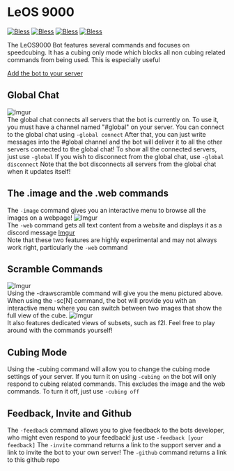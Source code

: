 # LeOS 9000
[![Bless](https://cdn.rawgit.com/LunaGao/BlessYourCodeTag/master/tags/god.svg)](http://lunagao.github.io/BlessYourCodeTag/) 
[![Bless](https://cdn.rawgit.com/LunaGao/BlessYourCodeTag/master/tags/jesus.svg)](http://lunagao.github.io/BlessYourCodeTag/) 
[![Bless](https://cdn.rawgit.com/LunaGao/BlessYourCodeTag/master/tags/allah.svg)](http://lunagao.github.io/BlessYourCodeTag/) 
[![Bless](https://cdn.rawgit.com/LunaGao/BlessYourCodeTag/master/tags/ramen.svg)](http://lunagao.github.io/BlessYourCodeTag/) 

The LeOS9000 Bot features several commands and focuses on speedcubing. It has a cubing only mode which blocks all non cubing related commands from being used. This is especially useful 

[Add the bot to your server](https://discordapp.com/api/oauth2/authorize?client_id=460120329264693258&permissions=121856&scope=bot)

## Global Chat
![Imgur](https://i.imgur.com/4rQ9v5o.png)                                               
The global chat connects all servers that the bot is currently on. To use it, you must have a channel named "#global" on your server. You can connect to the global chat using 
```-global connect```
After that, you can just write messages into the #global channel and the bot will deliver it to all the other servers connected to the global chat! To show all the connected servers, just use 
```-global```
If you wish to disconnect from the global chat, use 
```-global disconnect```
Note that the bot disconnects all servers from the global chat when it updates itself!

## The .image and the .web commands
The ```-image``` command gives you an interactive menu to browse all the images on a webpage!
![Imgur](https://i.imgur.com/uSSiAka.png)                                                             
The ```-web``` command gets all text content from a website and displays it as a discord message
[Imgur](https://i.imgur.com/b576YSf.png)                                                                                
Note that these two features are highly experimental and may not always work right, particularly the ```-web``` command

## Scramble Commands
![Imgur](https://i.imgur.com/hdnoU8x.png)                                                                     
Using the -drawscramble command will give you the menu pictured above. When using the -sc[N] command, the bot will provide you with an interactive menu where you can switch between two images that show the full view of the cube. 
![Imgur](https://i.imgur.com/s1z1wio.png)                                                     
It also features dedicated views of subsets, such as f2l. Feel free to play around with the commands yourself!

## Cubing Mode
Using the -cubing command will allow you to change the cubing mode settings of your server. If you turn it on using
```-cubing on```
the bot will only respond to cubing related commands. This excludes the image and the web commands. To turn it off, just use
```-cubing off```

## Feedback, Invite and Github
The ```-feedback``` command allows you to give feedback to the bots developer, who might even respond to your feedback! just use ```-feedback [your feedback]```
The ```-invite``` command returns a link to the support server and a link to invite the bot to your own server!
The ```-github``` command returns a link to this github repo
